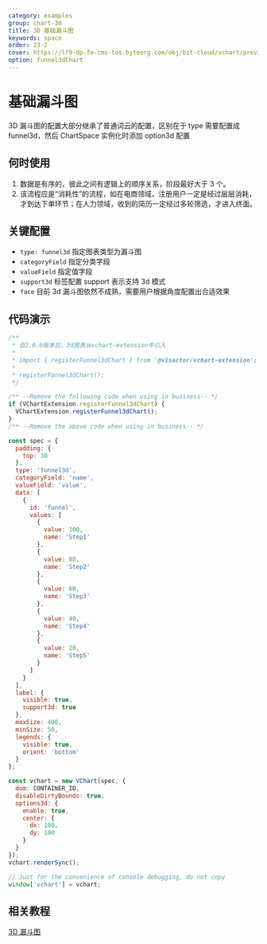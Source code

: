 ```yaml
---
category: examples
group: chart-3d
title: 3D 基础漏斗图
keywords: space
order: 23-2
cover: https://lf9-dp-fe-cms-tos.byteorg.com/obj/bit-cloud/vchart/preview/chart-3d/funnel3d.png
option: funnel3dChart
---
```


# 基础漏斗图

3D 漏斗图的配置大部分继承了普通词云的配置，区别在于 type 需要配置成 funnel3d，然后 ChartSpace 实例化时添加 option3d 配置

## 何时使用

1. 数据是有序的，彼此之间有逻辑上的顺序关系，阶段最好大于 3 个。
2. 该流程应是“消耗性”的流程，如在电商领域，注册用户一定是经过层层消耗，才到达下单环节；在人力领域，收到的简历一定经过多轮筛选，才进入终面。

## 关键配置

- `type: funnel3d` 指定图表类型为漏斗图
- `categoryField` 指定分类字段
- `valueField` 指定值字段
- `support3d` 标签配置 support 表示支持 3d 模式
- `face` 目前 3d 漏斗图依然不成熟，需要用户根据角度配置出合适效果

## 代码演示

```javascript livedemo
/**
 * 自2.0.0版本后，3d图表从vchart-extension中引入
 *
 * import { registerFunnel3dChart } from '@visactor/vchart-extension';
 *
 * registerFunnel3dChart();
 */

/** --Remove the following code when using in business-- */
if (VChartExtension.registerFunnel3dChart) {
  VChartExtension.registerFunnel3dChart();
}
/** --Remove the above code when using in business-- */

const spec = {
  padding: {
    top: 30
  },
  type: 'funnel3d',
  categoryField: 'name',
  valueField: 'value',
  data: [
    {
      id: 'funnel',
      values: [
        {
          value: 100,
          name: 'Step1'
        },
        {
          value: 80,
          name: 'Step2'
        },
        {
          value: 60,
          name: 'Step3'
        },
        {
          value: 40,
          name: 'Step4'
        },
        {
          value: 20,
          name: 'Step5'
        }
      ]
    }
  ],
  label: {
    visible: true,
    support3d: true
  },
  maxSize: 400,
  minSize: 50,
  legends: {
    visible: true,
    orient: 'bottom'
  }
};

const vchart = new VChart(spec, {
  dom: CONTAINER_ID,
  disableDirtyBounds: true,
  options3d: {
    enable: true,
    center: {
      dx: 100,
      dy: 100
    }
  }
});
vchart.renderSync();

// Just for the convenience of console debugging, do not copy
window['vchart'] = vchart;
```

## 相关教程

[3D 漏斗图](link)
